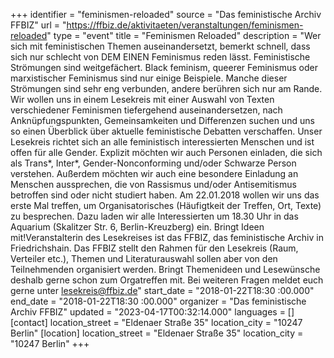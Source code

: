 +++
identifier = "feminismen-reloaded"
source = "Das feministische Archiv FFBIZ"
url = "https://ffbiz.de/aktivitaeten/veranstaltungen/feminismen-reloaded"
type = "event"
title = "Feminismen Reloaded"
description = "Wer sich mit feministischen Themen auseinandersetzt, bemerkt schnell, dass sich nur schlecht von DEM EINEN Feminismus reden lässt. Feministische Strömungen sind weitgefächert. Black feminism, queerer Feminismus oder marxistischer Feminismus sind nur einige Beispiele. Manche dieser Strömungen sind sehr eng verbunden, andere berühren sich nur am Rande. Wir wollen uns in einem Lesekreis mit einer Auswahl von Texten verschiedener Feminismen tiefergehend auseinandersetzen, nach Anknüpfungspunkten, Gemeinsamkeiten und Differenzen suchen und uns so einen Überblick über aktuelle feministische Debatten verschaffen. Unser Lesekreis richtet sich an alle feministisch interessierten Menschen und ist offen für alle Gender. Explizit möchten wir auch Personen einladen, die sich als Trans*, Inter*, Gender-Nonconforming und/oder Schwarze Person verstehen. Außerdem möchten wir auch eine besondere Einladung an Menschen aussprechen, die von Rassismus und/oder Antisemitismus betroffen sind oder nicht studiert haben. Am 22.01.2018 wollen wir uns das erste Mal treffen, um Organisatorisches (Häufigtkeit der Treffen, Ort, Texte) zu besprechen. Dazu laden wir alle Interessierten um 18.30 Uhr in das Aquarium (Skalitzer Str. 6, Berlin-Kreuzberg) ein. Bringt Ideen mit!Veranstalterin des Lesekreises ist das FFBIZ, das feministische Archiv in Friedrichshain. Das FFBIZ stellt den Rahmen für den Lesekreis (Raum, Verteiler etc.), Themen und Literaturauswahl sollen aber von den Teilnehmenden organisiert werden. Bringt Themenideen und Lesewünsche deshalb gerne schon zum Orgatreffen mit. Bei weiteren Fragen meldet euch gerne unter lesekreis@ffbiz.de"
start_date = "2018-01-22T18:30 :00.000"
end_date = "2018-01-22T18:30 :00.000"
organizer = "Das feministische Archiv FFBIZ"
updated = "2023-04-17T00:32:14.000"
languages = []
[contact]
location_street = "Eldenaer Straße 35"
location_city = "10247 Berlin"
[location]
location_street = "Eldenaer Straße 35"
location_city = "10247 Berlin"
+++